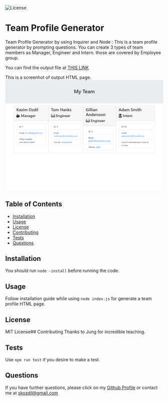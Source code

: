 ![License](https://img.shields.io/static/v1?label=License&message=MIT+License&color=purple)
# Team Profile Generator
Team Profile Generator by using Inquirer and Node : This is a team profile generator by prompting questions. You can create 3 types of team members as Manager, Engineer and Intern. those are covered by Employee group.  

You can find the output file at [THIS LINK](https://ozdilkazim.github.io/Team-Profile-Generator/output/team.html)

This is a screenhot of output HTML page.
![Screenshot](ss.jpg)
## Table of Contents
* [Installation](#installation)
* [Usage](#usage)
* [License](#license)
* [Contributing](#contributing)
* [Tests](#tests)
* [Questions](#questions)

## Installation
You should run `node -install` before running the code. 
## Usage
Follow installation guide while using `node index.js` for generate a team profile HTML page. 

## License
MIT License## Contributing
Thanks to Jung for incredible teaching.
## Tests
Use `npm run test` if you desire to make a test.
## Questions
If you have further questions, please click on my [Github Profile](https://www.github.com/ozdilkazim) or contact me at [skozdil@gmail.com](mailto:skozdil@gmail.com)